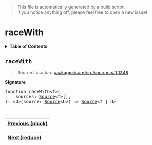 > This file is automatically generated by a build script.<br>If you notice anything off, please feel free to open a new issue!

# raceWith

<details><summary><b>Table of Contents</b></summary>

1. [<code>raceWith</code>](#raceWith)</details>

## <a name="raceWith"></a><code>raceWith</code>

> Source Location: [packages\/core\/src\/source.ts#L1348](..\/..\/packages\/core\/src\/source.ts#L1348)

<b>Signature</b>

<pre>function raceWith&lt;T&gt;(<br>    sources: <a href="../03-api-source/00-Source.md#Source-Interface">Source</a>&lt;T&gt;[],<br>): &lt;U&gt;(source: <a href="../03-api-source/00-Source.md#Source-Interface">Source</a>&lt;U&gt;) =&gt; <a href="../03-api-source/00-Source.md#Source-Interface">Source</a>&lt;T | U&gt;</pre><br>

| [Previous \(pluck\)](054-pluck.md#readme) |
| --- |

<div align="right">

| [Next \(reduce\)](056-reduce.md#readme) |
| --- |
</div>
